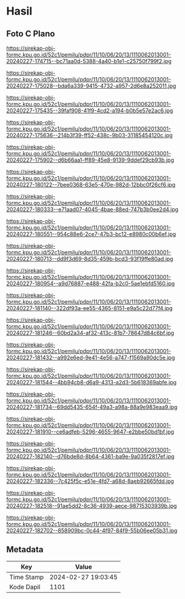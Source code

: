 # Hasil

## Foto C Plano

https://sirekap-obj-formc.kpu.go.id/52c1/pemilu/pdpr/11/10/06/20/13/1110062013001-20240227-174715--bc71aa0d-5388-4a40-b1e1-c25750f799f2.jpg

https://sirekap-obj-formc.kpu.go.id/52c1/pemilu/pdpr/11/10/06/20/13/1110062013001-20240227-175028--bda6a339-9415-4732-a957-2d6e8a252011.jpg

https://sirekap-obj-formc.kpu.go.id/52c1/pemilu/pdpr/11/10/06/20/13/1110062013001-20240227-175435--39faf908-41f9-4cd2-a194-b0b5e57e2ac6.jpg

https://sirekap-obj-formc.kpu.go.id/52c1/pemilu/pdpr/11/10/06/20/13/1110062013001-20240227-175636--214b3f39-ff52-438c-9b03-31185454120c.jpg

https://sirekap-obj-formc.kpu.go.id/52c1/pemilu/pdpr/11/10/06/20/13/1110062013001-20240227-175902--d6b66aa1-ff89-45e8-9139-9ddef29cb93b.jpg

https://sirekap-obj-formc.kpu.go.id/52c1/pemilu/pdpr/11/10/06/20/13/1110062013001-20240227-180122--7bee0368-63e5-470e-982d-12bbc0f26cf6.jpg

https://sirekap-obj-formc.kpu.go.id/52c1/pemilu/pdpr/11/10/06/20/13/1110062013001-20240227-180333--e71aad07-4045-4bae-88ed-747b3b0ee2d4.jpg

https://sirekap-obj-formc.kpu.go.id/52c1/pemilu/pdpr/11/10/06/20/13/1110062013001-20240227-180551--954c88e6-2ce7-47b3-bc12-e8980c00b6ef.jpg

https://sirekap-obj-formc.kpu.go.id/52c1/pemilu/pdpr/11/10/06/20/13/1110062013001-20240227-180713--dd9f3d69-8d35-459b-bcd3-93f19ffe80ad.jpg

https://sirekap-obj-formc.kpu.go.id/52c1/pemilu/pdpr/11/10/06/20/13/1110062013001-20240227-180954--a9d76887-e488-42fa-b2c0-5ae1ebfd5160.jpg

https://sirekap-obj-formc.kpu.go.id/52c1/pemilu/pdpr/11/10/06/20/13/1110062013001-20240227-181140--322df93a-ee55-4365-8151-e9a5c22d77f4.jpg

https://sirekap-obj-formc.kpu.go.id/52c1/pemilu/pdpr/11/10/06/20/13/1110062013001-20240227-181246--60bd2a34-af32-413c-81b7-78647d84c6bf.jpg

https://sirekap-obj-formc.kpu.go.id/52c1/pemilu/pdpr/11/10/06/20/13/1110062013001-20240227-181432--a992e6ed-9e41-4e56-a747-f1569a90dc5e.jpg

https://sirekap-obj-formc.kpu.go.id/52c1/pemilu/pdpr/11/10/06/20/13/1110062013001-20240227-181544--4bb94cb8-d6a9-4313-a2d3-5b618369abfe.jpg

https://sirekap-obj-formc.kpu.go.id/52c1/pemilu/pdpr/11/10/06/20/13/1110062013001-20240227-181734--69dd5435-654f-49a3-a98a-88a9e983eaa9.jpg

https://sirekap-obj-formc.kpu.go.id/52c1/pemilu/pdpr/11/10/06/20/13/1110062013001-20240227-181910--ce6adfeb-5296-4655-9647-e2bbe50bd1bf.jpg

https://sirekap-obj-formc.kpu.go.id/52c1/pemilu/pdpr/11/10/06/20/13/1110062013001-20240227-182140--d76bde8d-8b64-4361-ba9e-9a035f2817ef.jpg

https://sirekap-obj-formc.kpu.go.id/52c1/pemilu/pdpr/11/10/06/20/13/1110062013001-20240227-182336--7c425f5c-e51e-4fd7-a68d-8aeb92665fdd.jpg

https://sirekap-obj-formc.kpu.go.id/52c1/pemilu/pdpr/11/10/06/20/13/1110062013001-20240227-182518--91ae5dd2-8c36-4939-aece-98715303939b.jpg

https://sirekap-obj-formc.kpu.go.id/52c1/pemilu/pdpr/11/10/06/20/13/1110062013001-20240227-182702--858909bc-0c44-4f97-84f9-55b06ee05b31.jpg


## Metadata

| Key        | Value               |
| ---------- | ------------------- |
| Time Stamp | 2024-02-27 19:03:45 |
| Kode Dapil | 1101                |



